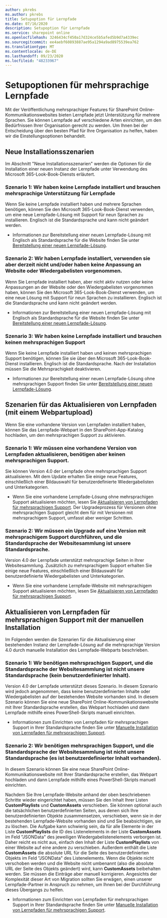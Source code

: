 ```yaml
---
author: pkrebs
ms.author: pkrebs
title: Setupoption für Lernpfade
ms.date: 07/16/2020
description: Setupoption für Lernpfade
ms.service: sharepoint online
ms.openlocfilehash: 3246434cf450a17d324ce5b5afed5b9d7a4339ec
ms.sourcegitcommit: ee4aebf60893887ae95a1294a9ad8975539ea762
ms.translationtype: MT
ms.contentlocale: de-DE
ms.lasthandoff: 09/23/2020
ms.locfileid: "48233967"
---
```

# <a name="setup-options-for-multilingual-learning-pathways"></a>Setupoptionen für mehrsprachige Lernpfade
Mit der Veröffentlichung mehrsprachiger Features für SharePoint Online-Kommunikationswebsites bieten Lernpfade jetzt Unterstützung für mehrere Sprachen. Sie können Lernpfade auf verschiedene Arten einrichten, um den Bedürfnissen Ihrer Organisation gerecht zu werden. Um Ihnen bei der Entscheidung über den besten Pfad für Ihre Organisation zu helfen, haben wir die Einstellungsoptionen behandelt. 

## <a name="new-install-scenarios"></a>Neue Installationsszenarien
Im Abschnitt "Neue Installationsszenarien" werden die Optionen für die Installation einer neuen Instanz der Lernpfade unter Verwendung des Microsoft 365-Look-Book-Diensts erläutert. 

### <a name="scenario-1-we-have-not-installed-learning-pathways-and-need-learning-pathways-multilingual-support"></a>Szenario 1: Wir haben keine Lernpfade installiert und brauchen mehrsprachige Unterstützung für Lernpfade 
Wenn Sie keine Lernpfade installiert haben und mehrere Sprachen benötigen, können Sie den Microsoft 365-Look-Book-Dienst verwenden, um eine neue Lernpfade-Lösung mit Support für neun Sprachen zu installieren. Englisch ist die Standardsprache und kann nicht geändert werden. 
- Informationen zur Bereitstellung einer neuen Lernpfade-Lösung mit Englisch als Standardsprache für die Website finden Sie unter [Bereitstellung einer neuen Lernpfade-Lösung](custom_provision.md).

### <a name="scenario-2-we-installed-learning-pathways-but-arent-currently-using-it-andor-havent-made-any-customization-to-the-site-or-playlists"></a>Szenario 2: Wir haben Lernpfade installiert, verwenden sie aber derzeit nicht und/oder haben keine Anpassung an Website oder Wiedergabelisten vorgenommen. 
Wenn Sie Lernpfade installiert haben, aber nicht aktiv nutzen oder keine Anpassungen an der Website oder den Wiedergabelisten vorgenommen haben, können Sie den Microsoft 365-Look-Book-Dienst verwenden, um eine neue Lösung mit Support für neun Sprachen zu installieren. Englisch ist die Standardsprache und kann nicht geändert werden. 
- Informationen zur Bereitstellung einer neuen Lernpfade-Lösung mit Englisch als Standardsprache für die Website finden Sie unter [Bereitstellung einer neuen Lernpfade-Lösung](custom_provision.md).

### <a name="scenario-3-we-havent-installed-learning-pathways-and-dont-need-multilingual-support"></a>Szenario 3: Wir haben keine Lernpfade installiert und brauchen keinen mehrsprachigen Support 
Wenn Sie keine Lernpfade installiert haben und keinen mehrsprachigen Support benötigen, können Sie sie über den Microsoft 365-Look-Book-Dienst installieren. Englisch ist die Standardsprache. Nach der Installation müssen Sie die Mehrsprachigkeit deaktivieren. 
- Informationen zur Bereitstellung einer neuen Lernpfade-Lösung ohne mehrsprachigen Support finden Sie unter [Bereitstellung einer neuen Lernpfade-Lösung](custom_provision.md).

## <a name="update-learning-pathways-with-a-web-part-upload-scenarios"></a>Szenarien für das Aktualisieren von Lernpfaden (mit einem Webpartupload)
Wenn Sie eine vorhandene Version von Lernpfaden installiert haben, können Sie das Lernpfade-Webpart in den SharePoint-App-Katalog hochladen, um den mehrsprachigen Support zu aktivieren. 

### <a name="scenario-1-we-need-to-upgrade-an-existing-version-of-learning-pathways-but-dont-need-multilingual-support"></a>Szenario 1: Wir müssen eine vorhandene Version von Lernpfaden aktualisieren, benötigen aber keinen mehrsprachigen Support.
Sie können Version 4.0 der Lernpfade ohne mehrsprachigen Support aktualisieren. Mit dem Update erhalten Sie einige neue Features, einschließlich einer Bildauswahl für benutzerdefinierte Wiedergabelisten und Unterkategorien. 

- Wenn Sie eine vorhandene Lernpfade-Lösung ohne mehrsprachigen Support aktualisieren möchten, lesen Sie [Aktualisieren von Lernpfaden für mehrsprachigen Support](custom_update.md). Der Upgradeprozess für Versionen ohne mehrsprachigen Support gleicht dem für mit Versionen mit mehrsprachigem Support, umfasst aber weniger Schritten. 

### <a name="scenario-2-we-need-to-upgrade-to-multilingual-support-and-the-default-language-of-the-site-collection-is-our-default-language"></a>Szenario 2: Wir müssen ein Upgrade auf eine Version mit mehrsprachigem Support durchführen, und die Standardsprache der Websitesammlung ist unsere Standardsprache.
Version 4.0 der Lernpfade unterstützt mehrsprachige Seiten in Ihrer Websitesammlung. Zusätzlich zu mehrsprachigem Support erhalten Sie einige neue Features, einschließlich einer Bildauswahl für benutzerdefinierte Wiedergabelisten und Unterkategorien. 
- Wenn Sie eine vorhandene Lernpfade-Website mit mehrsprachigem Support aktualisieren möchten, lesen Sie [Aktualisieren von Lernpfaden für mehrsprachigen Support](custom_update.md). 

## <a name="update-learning-pathways-for-multilingual-support-with-manual-install"></a>Aktualisieren von Lernpfaden für mehrsprachigen Support mit der manuellen Installation 
Im Folgenden werden die Szenarien für die Aktualisierung einer bestehenden Instanz der Lernpfade-Lösung auf die mehrsprachige Version 4.0 durch manuelle Installation des Lernpfade-Webparts beschrieben. 

### <a name="scenario-1-we-need-multilingual-support-and-the-default-language-of-the-site-collection-is-not-our-default-language--no-custom-content"></a>Szenario 1: Wir benötigen mehrsprachigen Support, und die Standardsprache der Websitesammlung ist nicht unsere Standardsprache (kein benutzerdefinierter Inhalt). 
Version 4.0 der Lernpfade unterstützt dieses Szenario. In diesem Szenario wird jedoch angenommen, dass keine benutzerdefinierten Inhalte oder Wiedergabelisten auf der bestehenden Website vorhanden sind. In diesem Szenario können Sie eine neue SharePoint Online-Kommunikationswebsite mit Ihrer Standardsprache erstellen, das Webpart hochladen und dann Lernpfade mithilfe eines PowerShell-Skripts manuell einrichten. 
- Informationen zum Einrichten von Lernpfaden für mehrsprachigen Support in Ihrer Standardsprache finden Sie unter [Manuelle Installation von Lernpfaden für mehrsprachigen Support](custom_manualsetup.md).

### <a name="scenario-2-we-need-multilingual-support-and-the-default-language-of-the-site-collection-is-not-our-default-language--plus-we-have-custom-content"></a>Szenario 2: Wir benötigen mehrsprachigen Support, und die Standardsprache der Websitesammlung ist nicht unsere Standardsprache (es ist benutzerdefinierter Inhalt vorhanden). 
In diesem Szenario können Sie eine neue SharePoint Online-Kommunikationswebsite mit Ihrer Standardsprache erstellen, das Webpart hochladen und dann Lernpfade mithilfe eines PowerShell-Skripts manuell einrichten. 

Nachdem Sie Ihre Lernpfade-Website anhand der oben beschriebenen Schritte wieder eingerichtet haben, müssen Sie den Inhalt Ihrer Listen **CustomPlaylists** und **CustomAssets** verschieben. Sie können optional auch die tatsächlichen benutzerdefinierten Seiten, aus denen sich Ihre benutzerdefinierten Objekte zusammensetzen, verschieben, wenn sie in der bestehenden Lernpfade-Website vorhanden sind und Sie beabsichtigen, sie zu löschen. Die Aufgabe kann schwierig sein, da für alle Elemente in der Liste **CustomPlaylists** die ID des Listenelements in der Liste **CustomAssets** im Feld "JSONData" des jeweiligen Wiedergabelistenelements verborgen ist. Daher reicht es nicht aus, einfach den Inhalt der Liste **CustomPlaylists** von einer Website auf eine andere zu verschieben. Außerdem enthält die Liste **CustomAssets** die absolute URL für die Seite des benutzerdefinierten Objekts im Feld "JSONData" des Listenelements. Wenn die Objekte nicht verschoben werden und die Website nicht umbenannt (also die absolute URL der Seite des Objekts geändert) wird, kann **CustomAssets** beibehalten werden. Sie müssen die Einträge aber manuell korrigieren. Angesichts der Komplexität dieser Art von Migration sollten Sie erwägen, einen unserer Lernpfade-Partner in Anspruch zu nehmen, um Ihnen bei der Durchführung dieses Übergangs zu helfen.
- Informationen zum Einrichten von Lernpfaden für mehrsprachigen Support in Ihrer Standardsprache finden Sie unter [Manuelle Installation von Lernpfaden für mehrsprachigen Support](custom_manualsetup.md).